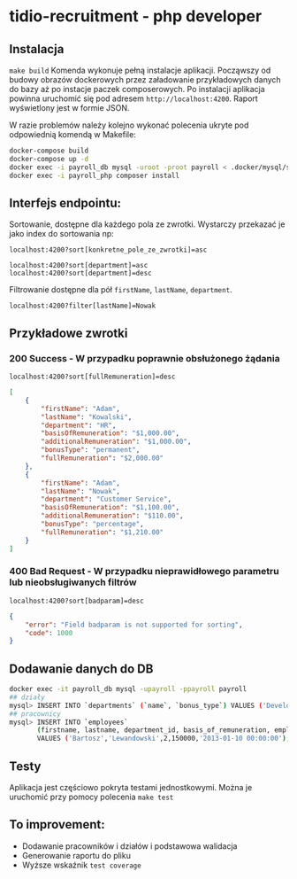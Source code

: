 # tidio-recruitment - php developer

## Instalacja
`make build`
Komenda wykonuje pełną instalacje aplikacji. Począwszy od budowy obrazów dockerowych przez załadowanie przykładowych danych do bazy aż po instacje paczek composerowych. Po instalacji aplikacja powinna uruchomić się pod adresem `http://localhost:4200`. Raport wyświetlony jest w formie JSON. 

W razie problemów należy kolejno wykonać polecenia ukryte pod odpowiednią komendą w Makefile:
```bash
docker-compose build
docker-compose up -d
docker exec -i payroll_db mysql -uroot -proot payroll < .docker/mysql/schema.sql
docker exec -i payroll_php composer install
```

## Interfejs endpointu:

Sortowanie, dostępne dla każdego pola ze zwrotki. Wystarczy przekazać je jako index do sortowania np:
```
localhost:4200?sort[konkretne_pole_ze_zwrotki]=asc

localhost:4200?sort[department]=asc
localhost:4200?sort[department]=desc
```

Filtrowanie dostępne dla pół `firstName`, `lastName`, `department`.
```
localhost:4200?filter[lastName]=Nowak
```

## Przykładowe zwrotki
### 200 Success - W przypadku poprawnie obsłużonego żądania
`localhost:4200?sort[fullRemuneration]=desc`
```json
[
    {
        "firstName": "Adam",
        "lastName": "Kowalski",
        "department": "HR",
        "basisOfRemuneration": "$1,000.00",
        "additionalRemuneration": "$1,000.00",
        "bonusType": "permanent",
        "fullRemuneration": "$2,000.00"
    },
    {
        "firstName": "Adam",
        "lastName": "Nowak",
        "department": "Customer Service",
        "basisOfRemuneration": "$1,100.00",
        "additionalRemuneration": "$110.00",
        "bonusType": "percentage",
        "fullRemuneration": "$1,210.00"
    }
]
```

### 400 Bad Request - W przypadku nieprawidłowego parametru lub nieobsługiwanych filtrów
`localhost:4200?sort[badparam]=desc`
```json
{
    "error": "Field badparam is not supported for sorting",
    "code": 1000
}
```

## Dodawanie danych do DB
```bash
docker exec -it payroll_db mysql -upayroll -ppayroll payroll
## działy
mysql> INSERT INTO `departments` (`name`, `bonus_type`) VALUES ('Development','permanent');
## pracownicy
mysql> INSERT INTO `employees`
       (firstname, lastname, department_id, basis_of_remuneration, employed_on)
       VALUES ('Bartosz','Lewandowski',2,150000,'2013-01-10 00:00:00');
```

## Testy
Aplikacja jest częściowo pokryta testami jednostkowymi. Można je uruchomić przy pomocy polecenia `make test`

## To improvement:
- Dodawanie pracowników i działów i podstawowa walidacja
- Generowanie raportu do pliku
- Wyższe wskaźnik `test coverage`